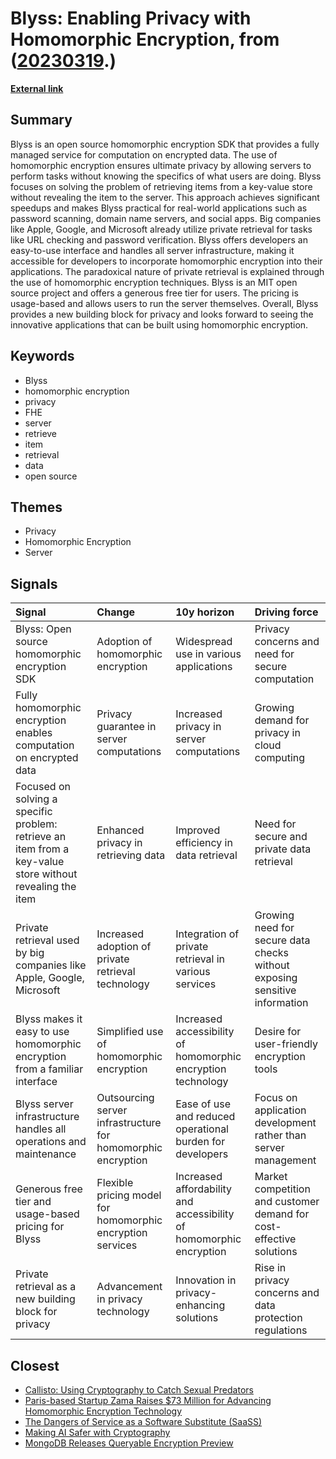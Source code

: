 # __Blyss: Enabling Privacy with Homomorphic Encryption__, from ([20230319](https://kghosh.substack.com/p/20230319).)

__[External link](https://news.ycombinator.com/item?id=35153344)__



## Summary

Blyss is an open source homomorphic encryption SDK that provides a fully managed service for computation on encrypted data. The use of homomorphic encryption ensures ultimate privacy by allowing servers to perform tasks without knowing the specifics of what users are doing. Blyss focuses on solving the problem of retrieving items from a key-value store without revealing the item to the server. This approach achieves significant speedups and makes Blyss practical for real-world applications such as password scanning, domain name servers, and social apps. Big companies like Apple, Google, and Microsoft already utilize private retrieval for tasks like URL checking and password verification. Blyss offers developers an easy-to-use interface and handles all server infrastructure, making it accessible for developers to incorporate homomorphic encryption into their applications. The paradoxical nature of private retrieval is explained through the use of homomorphic encryption techniques. Blyss is an MIT open source project and offers a generous free tier for users. The pricing is usage-based and allows users to run the server themselves. Overall, Blyss provides a new building block for privacy and looks forward to seeing the innovative applications that can be built using homomorphic encryption.

## Keywords

* Blyss
* homomorphic encryption
* privacy
* FHE
* server
* retrieve
* item
* retrieval
* data
* open source

## Themes

* Privacy
* Homomorphic Encryption
* Server

## Signals

| Signal                                                                                                    | Change                                                       | 10y horizon                                                         | Driving force                                                              |
|:----------------------------------------------------------------------------------------------------------|:-------------------------------------------------------------|:--------------------------------------------------------------------|:---------------------------------------------------------------------------|
| Blyss: Open source homomorphic encryption SDK                                                             | Adoption of homomorphic encryption                           | Widespread use in various applications                              | Privacy concerns and need for secure computation                           |
| Fully homomorphic encryption enables computation on encrypted data                                        | Privacy guarantee in server computations                     | Increased privacy in server computations                            | Growing demand for privacy in cloud computing                              |
| Focused on solving a specific problem: retrieve an item from a key-value store without revealing the item | Enhanced privacy in retrieving data                          | Improved efficiency in data retrieval                               | Need for secure and private data retrieval                                 |
| Private retrieval used by big companies like Apple, Google, Microsoft                                     | Increased adoption of private retrieval technology           | Integration of private retrieval in various services                | Growing need for secure data checks without exposing sensitive information |
| Blyss makes it easy to use homomorphic encryption from a familiar interface                               | Simplified use of homomorphic encryption                     | Increased accessibility of homomorphic encryption technology        | Desire for user-friendly encryption tools                                  |
| Blyss server infrastructure handles all operations and maintenance                                        | Outsourcing server infrastructure for homomorphic encryption | Ease of use and reduced operational burden for developers           | Focus on application development rather than server management             |
| Generous free tier and usage-based pricing for Blyss                                                      | Flexible pricing model for homomorphic encryption services   | Increased affordability and accessibility of homomorphic encryption | Market competition and customer demand for cost-effective solutions        |
| Private retrieval as a new building block for privacy                                                     | Advancement in privacy technology                            | Innovation in privacy-enhancing solutions                           | Rise in privacy concerns and data protection regulations                   |

## Closest

* [Callisto: Using Cryptography to Catch Sexual Predators](e37681e9430b42da8833c0133e69c45d)
* [Paris-based Startup Zama Raises $73 Million for Advancing Homomorphic Encryption Technology](2b4dbdd486d600d190e593ea00462591)
* [The Dangers of Service as a Software Substitute (SaaSS)](5c135d085a6d575c9d112244b2a873fb)
* [Making AI Safer with Cryptography](9ec84987bda1e0a307c2c31c6ed2462d)
* [MongoDB Releases Queryable Encryption Preview](fd40f342b5e6148bf9aa0c0eb40fb44e)